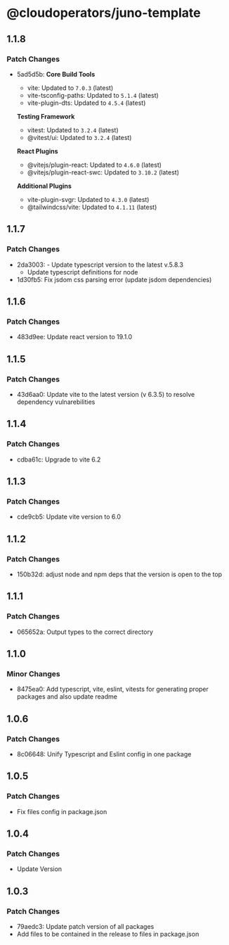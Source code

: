 # @cloudoperators/juno-template

## 1.1.8

### Patch Changes

- 5ad5d5b: **Core Build Tools**

  - vite: Updated to `7.0.3` (latest)
  - vite-tsconfig-paths: Updated to `5.1.4` (latest)
  - vite-plugin-dts: Updated to `4.5.4` (latest)

  **Testing Framework**

  - vitest: Updated to `3.2.4` (latest)
  - @vitest/ui: Updated to `3.2.4` (latest)

  **React Plugins**

  - @vitejs/plugin-react: Updated to `4.6.0` (latest)
  - @vitejs/plugin-react-swc: Updated to `3.10.2` (latest)

  **Additional Plugins**

  - vite-plugin-svgr: Updated to `4.3.0` (latest)
  - @tailwindcss/vite: Updated to `4.1.11` (latest)

## 1.1.7

### Patch Changes

- 2da3003: - Update typescript version to the latest v.5.8.3
  - Update typescript definitions for node
- 1d30fb5: Fix jsdom css parsing error (update jsdom dependencies)

## 1.1.6

### Patch Changes

- 483d9ee: Update react version to 19.1.0

## 1.1.5

### Patch Changes

- 43d6aa0: Update vite to the latest version (v 6.3.5) to resolve dependency vulnarebilities

## 1.1.4

### Patch Changes

- cdba61c: Upgrade to vite 6.2

## 1.1.3

### Patch Changes

- cde9cb5: Update vite version to 6.0

## 1.1.2

### Patch Changes

- 150b32d: adjust node and npm deps that the version is open to the top

## 1.1.1

### Patch Changes

- 065652a: Output types to the correct directory

## 1.1.0

### Minor Changes

- 8475ea0: Add typescript, vite, eslint, vitests for generating proper packages and also update readme

## 1.0.6

### Patch Changes

- 8c06648: Unify Typescript and Eslint config in one package

## 1.0.5

### Patch Changes

- Fix files config in package.json

## 1.0.4

### Patch Changes

- Update Version

## 1.0.3

### Patch Changes

- 79aedc3: Update patch version of all packages
- Add files to be contained in the release to files in package.json
